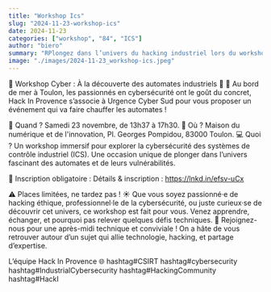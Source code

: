 ```yaml
---
title: "Workshop Ics"
slug: "2024-11-23-workshop-ics"
date: 2024-11-23
categories: ["workshop", "84", "ICS"]
author: "biero"
summary: "RPlongez dans l’univers du hacking industriel lors du workshop du 23 novembre à Toulon : une après-midi technique pour découvrir, manipuler et défier les automates en toute convivialité !"
image: "./images/2024-11-23_workshop-ics.jpeg"
---
```

🔧 Workshop Cyber : À la découverte des automates industriels 🔧
🌴 Au bord de mer à Toulon, les passionnés en cybersécurité ont le goût du concret, Hack In Provence s’associe à Urgence Cyber Sud pour vous proposer un événement qui va faire chauffer les automates !

📅 Quand ? Samedi 23 novembre, de 13h37 à 17h30.
📍 Où ? Maison du numérique et de l'innovation, Pl. Georges Pompidou, 83000 Toulon.
💻 Quoi ? Un workshop immersif pour explorer la cybersécurité des systèmes de contrôle industriel (ICS). Une occasion unique de plonger dans l’univers fascinant des automates et de leurs vulnérabilités.

🔗 Inscription obligatoire : Détails & inscription : https://lnkd.in/efsv-uCx

⚠️ Places limitées, ne tardez pas !
☀ Que vous soyez passionné·e de hacking éthique, professionnel·le de la cybersécurité, ou juste curieux·se de découvrir cet univers, ce workshop est fait pour vous. Venez apprendre, échanger, et pourquoi pas relever quelques défis techniques.
🤝 Rejoignez-nous pour une après-midi technique et conviviale !
On a hâte de vous retrouver autour d’un sujet qui allie technologie, hacking, et partage d’expertise.

L’équipe Hack In Provence 🌐
hashtag#CSIRT hashtag#cybersecurity hashtag#IndustrialCybersecurity hashtag#HackingCommunity hashtag#HackI